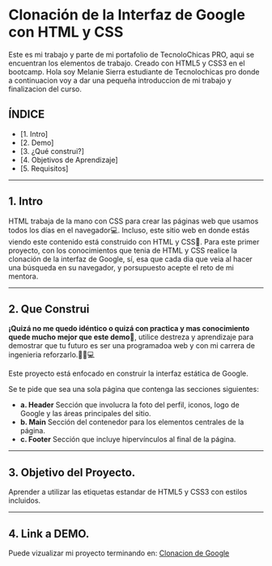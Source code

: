 # Clonación de la Interfaz de Google con HTML y CSS
Este es mi trabajo y parte de mi portafolio de TecnoloChicas PRO, aqui se encuentran los elementos de trabajo. Creado con HTML5 y CSS3 en el bootcamp.
Hola soy Melanie Sierra estudiante de Tecnolochicas pro donde a continuacion voy a dar una pequeña introduccion de mi trabajo y finalizacion del curso.

## **ÍNDICE**

* [1. Intro]
* [2. Demo]
* [3. ¿Qué construi?]
* [4. Objetivos de Aprendizaje]
* [5. Requisitos]

****

## 1. Intro

HTML trabaja de la mano con CSS para crear las páginas web que usamos todos los días en el navegador💻. Incluso, este sitio web en donde estás viendo este contenido está construido con HTML y CSS🤯. Para este primer proyecto, con los conocimientos que tenia de HTML y CSS realice la clonación de la interfaz de Google, sí, esa que  cada dia que veia al hacer una búsqueda en su navegador, y porsupuesto acepte el reto de mi mentora.
****

## 2. Que Construi

**¡Quizá no me quedo idéntico o quizá con practica y mas conocimiento quede mucho mejor que este demo🤩**, utilice destreza y aprendizaje para demostrar que tu futuro es ser una programadoa web y con mi carrera de ingenieria reforzarlo.👩🏻💻

Este proyecto está enfocado en construir la interfaz estática de Google.

Se te pide que sea una sola página que contenga las secciones siguientes:
  - **a. Header**
    Sección que involucra la foto del perfil, iconos, logo de Google y las áreas principales del sitio.
  - **b. Main**
    Sección del contenedor para los elementos centrales de la página. 
  - **c. Footer**
    Sección que incluye hipervínculos al final de la página.


****

## 3. Objetivo del Proyecto.
Aprender a utilizar las etiquetas estandar de HTML5 y CSS3 con estilos incluidos.

****

## 4. Link a DEMO.

Puede vizualizar mi proyecto terminando en: [Clonacion de Google](#)
